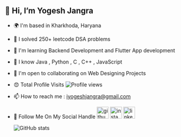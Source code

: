 ## 👋 Hi, I’m Yogesh Jangra 
- 🌍  I'm based in Kharkhoda, Haryana
- 🚀  I solved 250+ leetcode DSA problems 
- 🧠  I'm learning Backend Development and Flutter App development
- 🧠  I know Java , Python , C , C++ , JavaScript 
- 🤝  I'm open to collaborating on Web Designing Projects
- 😍 Total Profile Visits ![Profile views](https://gpvc.arturio.dev/Yogesh1628)  
- 📫 How to reach me : iyogeshjangra@gmail.com

- 🍁 Follow Me On My Social Handle      [<img src="https://img.icons8.com/nolan/240/github.png" alt='github' height='32'>](https://github.com/Yogesh1628) [<img src="https://img.icons8.com/nolan/240/instagram-new.png" alt='instagram' height='32'>](https://www.instagram.com/iyogeshjangra/) [<img src="https://img.icons8.com/nolan/240/linkedin.png" alt='linkedin' height='32'>](https://www.linkedin.com/in/yogesh-jangra-03090a224/) 

    ![GitHub stats](https://github-readme-stats.vercel.app/api?username=Yogesh1628&theme=dark&show_icons=true) 
